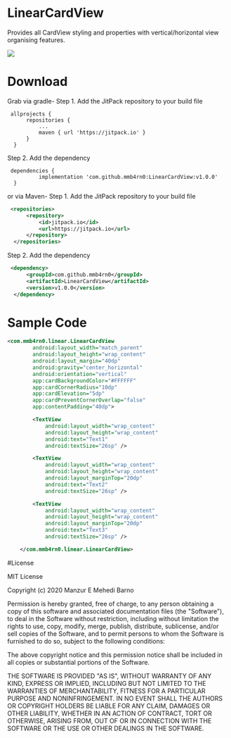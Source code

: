 # LinearCardView
Provides all CardView styling and properties with vertical/horizontal view organising features.

[![](https://jitpack.io/v/mmb4rn0/LinearCardView.svg)](https://jitpack.io/#mmb4rn0/LinearCardView)

# Download
Grab via gradle-
  Step 1. Add the JitPack repository to your build file
  ```grovy
   allprojects {
   		repositories {
   			...
   			maven { url 'https://jitpack.io' }
   		}
   	}
  ```
  Step 2. Add the dependency
  ```grovy
   dependencies {
   	        implementation 'com.github.mmb4rn0:LinearCardView:v1.0.0'
   	}
  ```
or via Maven-
  Step 1. Add the JitPack repository to your build file
  ```xml
   <repositories>
   		<repository>
   		    <id>jitpack.io</id>
   		    <url>https://jitpack.io</url>
   		</repository>
   	</repositories>
  ```
  Step 2. Add the dependency
  ```xml
   <dependency>
   	    <groupId>com.github.mmb4rn0</groupId>
   	    <artifactId>LinearCardView</artifactId>
   	    <version>v1.0.0</version>
   	</dependency>
  ```

# Sample Code
```xml
<com.mmb4rn0.linear.LinearCardView
        android:layout_width="match_parent"
        android:layout_height="wrap_content"
        android:layout_margin="40dp"
        android:gravity="center_horizontal"
        android:orientation="vertical"
        app:cardBackgroundColor="#FFFFFF"
        app:cardCornerRadius="10dp"
        app:cardElevation="5dp"
        app:cardPreventCornerOverlap="false"
        app:contentPadding="40dp">

        <TextView
            android:layout_width="wrap_content"
            android:layout_height="wrap_content"
            android:text="Text1"
            android:textSize="26sp" />

        <TextView
            android:layout_width="wrap_content"
            android:layout_height="wrap_content"
            android:layout_marginTop="20dp"
            android:text="Text2"
            android:textSize="26sp" />

        <TextView
            android:layout_width="wrap_content"
            android:layout_height="wrap_content"
            android:layout_marginTop="20dp"
            android:text="Text3"
            android:textSize="26sp" />

    </com.mmb4rn0.linear.LinearCardView>
   ```

#License

MIT License

Copyright (c) 2020 Manzur E Mehedi Barno

Permission is hereby granted, free of charge, to any person obtaining a copy
of this software and associated documentation files (the "Software"), to deal
in the Software without restriction, including without limitation the rights
to use, copy, modify, merge, publish, distribute, sublicense, and/or sell
copies of the Software, and to permit persons to whom the Software is
furnished to do so, subject to the following conditions:

The above copyright notice and this permission notice shall be included in all
copies or substantial portions of the Software.

THE SOFTWARE IS PROVIDED "AS IS", WITHOUT WARRANTY OF ANY KIND, EXPRESS OR
IMPLIED, INCLUDING BUT NOT LIMITED TO THE WARRANTIES OF MERCHANTABILITY,
FITNESS FOR A PARTICULAR PURPOSE AND NONINFRINGEMENT. IN NO EVENT SHALL THE
AUTHORS OR COPYRIGHT HOLDERS BE LIABLE FOR ANY CLAIM, DAMAGES OR OTHER
LIABILITY, WHETHER IN AN ACTION OF CONTRACT, TORT OR OTHERWISE, ARISING FROM,
OUT OF OR IN CONNECTION WITH THE SOFTWARE OR THE USE OR OTHER DEALINGS IN THE
SOFTWARE.

